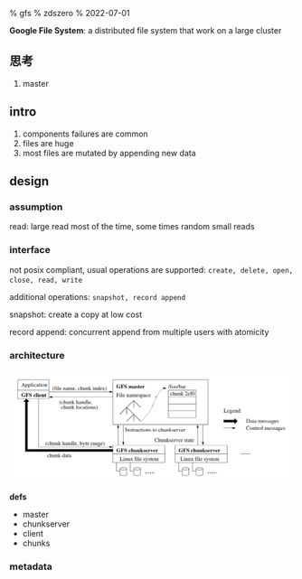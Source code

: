 % gfs
% zdszero
% 2022-07-01

**Google File System**: a distributed file system that work on a large cluster

## 思考

1. master

## intro

1. components failures are common
2. files are huge
3. most files are mutated by appending new data

## design

### assumption

read: large read most of the time, some times random small reads

### interface

not posix compliant, usual operations are supported: `create, delete, open, close, read, write`

additional operations: `snapshot, record append`

snapshot: create a copy at low cost

record append: concurrent append from multiple users with atomicity

### architecture

![gfs architecture](../../docs/images/image_2022-07-01-16-08-15.png)

**defs** 

* master
* chunkserver
* client
* chunks

### metadata
